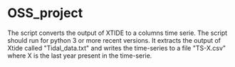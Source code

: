 # OSS_project

The script converts the output of XTIDE to a columns time serie. 
The script should run for python 3 or more recent versions.
It extracts the output of Xtide called "Tidal_data.txt" and writes the 
time-series to a file "TS-X.csv" where X is the last year present in the time-serie.
